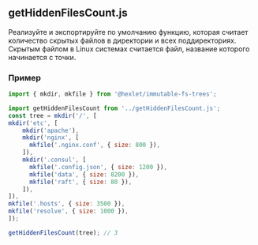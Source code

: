 ## getHiddenFilesCount.js

Реализуйте и экспортируйте по умолчанию функцию, 
которая считает количество скрытых файлов в директории 
и всех поддиректориях. Скрытым файлом в Linux системах считается 
файл, название которого начинается с точки.

### Пример

```js
import { mkdir, mkfile } from '@hexlet/immutable-fs-trees';

import getHiddenFilesCount from '../getHiddenFilesCount.js';
const tree = mkdir('/', [
mkdir('etc', [
    mkdir('apache'),
    mkdir('nginx', [
      mkfile('.nginx.conf', { size: 800 }),
    ]),
    mkdir('.consul', [
      mkfile('.config.json', { size: 1200 }),
      mkfile('data', { size: 8200 }),
      mkfile('raft', { size: 80 }),
    ]),
]),
mkfile('.hosts', { size: 3500 }),
mkfile('resolve', { size: 1000 }),
]);

getHiddenFilesCount(tree); // 3
```
